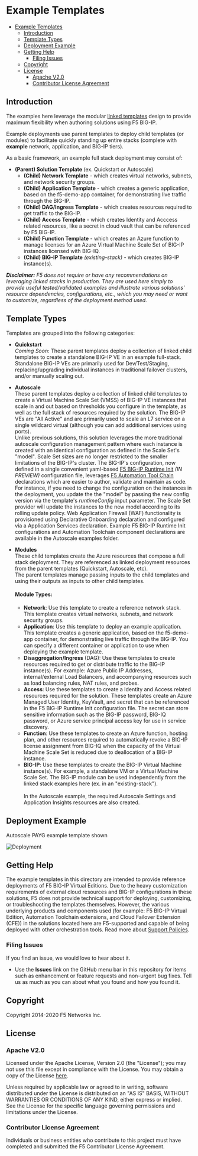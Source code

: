 
# Example Templates

- [Example Templates](#example-templates)
  - [Introduction](#introduction)
  - [Template Types](#template-types)
  - [Deployment Example](#deployment-example)
  - [Getting Help](#getting-help)
    - [Filing Issues](#filing-issues)
  - [Copyright](#copyright)
  - [License](#license)
    - [Apache V2.0](#apache-v20)
    - [Contributor License Agreement](#contributor-license-agreement)

## Introduction

The examples here leverage the modular [linked templates](https://docs.microsoft.com/en-us/azure/azure-resource-manager/templates/linked-templates) design to provide maximum flexibility when authoring solutions using F5 BIG-IP.  

Example deployments use parent templates to deploy child templates (or modules) to facilitate quickly standing up entire stacks (complete with **example** network, application, and BIG-IP tiers). 

As a basic framework, an example full stack deployment may consist of: 

- **(Parent) Solution Template** (ex. Quickstart or Autoscale)
  -  **(Child) Network Template** - which creates virtual networks, subnets, and network security groups. 
  -  **(Child) Application Template** - which creates a generic application, based on the f5-demo-app container, for demonstrating live traffic through the BIG-IP.
  -  **(Child) DAG/Ingress Template** -  which creates resources required to get traffic to the BIG-IP.
  -  **(Child) Access Template** - which creates Identity and Acccess related resources, like a secret in cloud vault that can be referenced by F5 BIG-IP.
  -  **(Child) Function Template** - which creates an Azure function to manage licenses for an Azure Virtual Machine Scale Set of BIG-IP instances licensed with BIG-IQ.
  -  **(Child) BIG-IP Template** *(existing-stack)* - which creates BIG-IP instance(s).

***Disclaimer:** F5 does not require or have any recommendations on leveraging linked stacks in production. They are used here simply to provide useful tested/validated examples and illustrate various solutions' resource dependencies, configurations, etc., which you may need or want to customize, regardless of the deployment method used.* 

## Template Types
Templates are grouped into the following categories:

  - **Quickstart** <br> *Coming Soon*: These parent templates deploy a collection of linked child templates to create a standalone BIG-IP VE in an example full-stack. Standalone BIG-IP VEs are primarily used for Dev/Test/Staging, replacing/upgrading individual instances in traditional failover clusters, and/or manually scaling out. <br>

  - **Autoscale** <br> These parent templates deploy a collection of linked child templates to create a Virtual Machine Scale Set (VMSS) of BIG-IP VE instances that scale in and out based on thresholds you configure in the template, as well as the full stack of resources required by the solution. The BIG-IP VEs are "All Active" and are primarily used to scale an L7 service on a single wildcard virtual (although you can add additional services using ports).<br> Unlike previous solutions, this solution leverages the more traditional autoscale configuration management pattern where each instance is created with an identical configuration as defined in the Scale Set's "model". Scale Set sizes are no longer restricted to the smaller limitations of the BIG-IP's cluster. The BIG-IP's configuration, now defined in a single convenient yaml-based [F5 BIG-IP Runtime Init](https://github.com/f5devcentral/f5-bigip-runtime-init) *(IN PREVIEW)* configuration file, leverages [F5 Automation Tool Chain](https://www.f5.com/pdf/products/automation-toolchain-overview.pdf) declarations which are easier to author, validate and maintain as code. For instance, if you need to change the configuration on the instances in the deployment, you update the the "model" by passing the new config version via the template's *runtimeConfig* input parameter. The Scale Set provider will update the instances to the new model according to its rolling update policy. Web Application Firewall (WAF) functionality is provisioned using Declarative Onboarding declaration and configured via a Application Services declaration. Example F5 BIG-IP Runtime Init configurations and Automation Toolchain component declarations are available in the Autoscale examples folder. 


  - **Modules** <br> These child templates create the Azure resources that compose a full stack deployment. They are referenced as linked deployment resources from the parent templates (Quickstart, Autoscale, etc).<br>
  The parent templates manage passing inputs to the child templates and using their outputs as inputs to other child templates.<br>

    #### Module Types:
      - **Network**: Use this template to create a reference network stack. This template creates virtual networks, subnets, and network security groups. 
      - **Application**: Use this template to deploy an example application. This template creates a generic application, based on the f5-demo-app container, for demonstrating live traffic through the BIG-IP. You can specify a different container or application to use when deploying the example template.
      - **Disaggregation/Ingress** (DAG): Use these templates to create resources required to get or distribute traffic to the BIG-IP instance(s). For example: Azure Public IP Addresses, internal/external Load Balancers, and accompanying resources such as load balancing rules, NAT rules, and probes.
      - **Access**: Use these templates to create a Identity and Access related resources required for the solution.  These templates create an Azure Managed User Identity, KeyVault, and secret that can be referenced in the F5 BIG-IP Runtime Init configuration file. The secret can store sensitive information such as the BIG-IP password, BIG-IQ password, or Azure service principal access key for use in service discovery. 
      - **Function**: Use these templates to create an Azure function, hosting plan, and other resources required to automatically revoke a BIG-IP license assignment from BIG-IQ when the capacity of the Virtual Machine Scale Set is reduced due to deallocation of a BIG-IP instance.
      - **BIG-IP**: Use these templates to create the BIG-IP Virtual Machine instance(s). For example, a standalone VM or a Virtual Machine Scale Set. The BIG-IP module can be used independently from the linked stack examples here (ex. in an "existing-stack").<br><br> In the Autoscale example, the required Autoscale Settings and Application Insights resources are also created.
          

## Deployment Example
Autoscale PAYG example template shown

![Deployment](https://gitswarm.f5net.com/cloudsolutions/f5-cloud-factory/-/raw/develop2.0/f5-azure-arm-templates/examples/images/azure-autoscale-example-diagram.png)



## Getting Help

The example templates in this directory are intended to provide reference deployments of F5 BIG-IP Virtual Editions. Due to the heavy customization requirements of external cloud resources and BIG-IP configurations in these solutions, F5 does not provide technical support for deploying, customizing, or troubleshooting the templates themselves. However, the various underlying products and components used (for example: F5 BIG-IP Virtual Edition, Automation Toolchain extensions, and Cloud Failover Extension (CFE)) in the solutions located here are F5-supported and capable of being deployed with other orchestration tools. Read more about [Support Policies](https://www.f5.com/company/policies/support-policies). 

### Filing Issues

If you find an issue, we would love to hear about it.

- Use the **Issues** link on the GitHub menu bar in this repository for items such as enhancement or feature requests and non-urgent bug fixes. Tell us as much as you can about what you found and how you found it.


## Copyright

Copyright 2014-2020 F5 Networks Inc.

## License

### Apache V2.0

Licensed under the Apache License, Version 2.0 (the "License"); you may not use
this file except in compliance with the License. You may obtain a copy of the
License [here](http://www.apache.org/licenses/LICENSE-2.0).

Unless required by applicable law or agreed to in writing, software
distributed under the License is distributed on an "AS IS" BASIS,
WITHOUT WARRANTIES OR CONDITIONS OF ANY KIND, either express or implied.
See the License for the specific language governing permissions and limitations
under the License.

### Contributor License Agreement

Individuals or business entities who contribute to this project must have
completed and submitted the F5 Contributor License Agreement.


